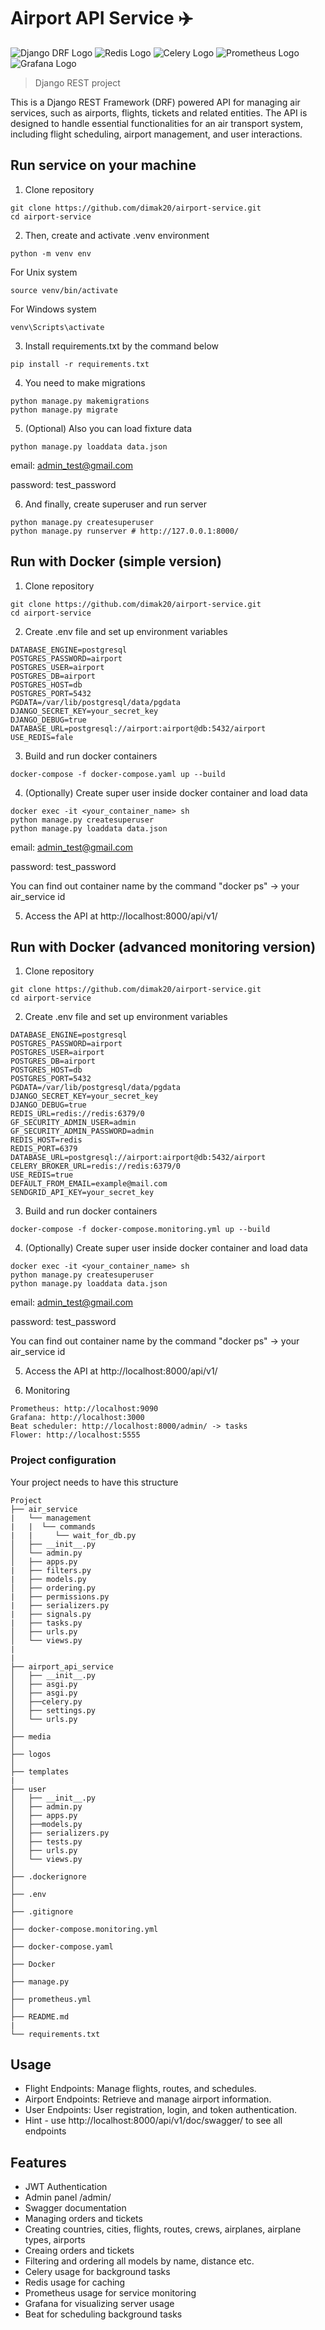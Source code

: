 # Airport API Service ✈️


![Django DRF Logo](logos/django-rest.jpg)
![Redis Logo](logos/redis-image.svg)
![Celery Logo](logos/celery.png)
![Prometheus Logo](logos/prometheus.png)
![Grafana Logo](logos/grafana.png)

> Django REST project 

This is a Django REST Framework (DRF) powered API for managing air services, such as airports, flights, tickets and related entities. The API is designed to handle essential functionalities for an air transport system, including flight scheduling, airport management, and user interactions. 


## Run service on your machine

1. Clone repository  
```shell
git clone https://github.com/dimak20/airport-service.git
cd airport-service
```
2. Then, create and activate .venv environment  
```shell
python -m venv env
```
For Unix system
```shell
source venv/bin/activate
```

For Windows system

```shell
venv\Scripts\activate
```

3. Install requirements.txt by the command below  


```shell
pip install -r requirements.txt
```

4. You need to make migrations
```shell
python manage.py makemigrations
python manage.py migrate
```
5. (Optional) Also you can load fixture data
```shell
python manage.py loaddata data.json
```
email: admin_test@gmail.com

password: test_password

6. And finally, create superuser and run server

```shell
python manage.py createsuperuser
python manage.py runserver # http://127.0.0.1:8000/
```

## Run with Docker (simple version)

1. Clone repository  
```shell
git clone https://github.com/dimak20/airport-service.git
cd airport-service
```
2. Create .env file and set up environment variables
```shell
DATABASE_ENGINE=postgresql
POSTGRES_PASSWORD=airport
POSTGRES_USER=airport
POSTGRES_DB=airport
POSTGRES_HOST=db
POSTGRES_PORT=5432
PGDATA=/var/lib/postgresql/data/pgdata
DJANGO_SECRET_KEY=your_secret_key
DJANGO_DEBUG=true
DATABASE_URL=postgresql://airport:airport@db:5432/airport
USE_REDIS=fale
```

3. Build and run docker containers 


```shell
docker-compose -f docker-compose.yaml up --build
```

4. (Optionally) Create super user inside docker container and load data

```shell
docker exec -it <your_container_name> sh
python manage.py createsuperuser
python manage.py loaddata data.json
```
email: admin_test@gmail.com

password: test_password

You can find out container name by the command "docker ps" -> your air_service id

5. Access the API at http://localhost:8000/api/v1/

## Run with Docker (advanced monitoring version)

1. Clone repository  
```shell
git clone https://github.com/dimak20/airport-service.git
cd airport-service
```
2. Create .env file and set up environment variables
```shell
DATABASE_ENGINE=postgresql
POSTGRES_PASSWORD=airport
POSTGRES_USER=airport
POSTGRES_DB=airport
POSTGRES_HOST=db
POSTGRES_PORT=5432
PGDATA=/var/lib/postgresql/data/pgdata
DJANGO_SECRET_KEY=your_secret_key
DJANGO_DEBUG=true
REDIS_URL=redis://redis:6379/0
GF_SECURITY_ADMIN_USER=admin
GF_SECURITY_ADMIN_PASSWORD=admin
REDIS_HOST=redis
REDIS_PORT=6379
DATABASE_URL=postgresql://airport:airport@db:5432/airport
CELERY_BROKER_URL=redis://redis:6379/0
USE_REDIS=true
DEFAULT_FROM_EMAIL=example@mail.com
SENDGRID_API_KEY=your_secret_key
```

3. Build and run docker containers 


```shell
docker-compose -f docker-compose.monitoring.yml up --build
```

4. (Optionally) Create super user inside docker container and load data

```shell
docker exec -it <your_container_name> sh
python manage.py createsuperuser
python manage.py loaddata data.json
```
email: admin_test@gmail.com

password: test_password

You can find out container name by the command "docker ps" -> your air_service id


5. Access the API at http://localhost:8000/api/v1/


6. Monitoring
```shell
Prometheus: http://localhost:9090
Grafana: http://localhost:3000
Beat scheduler: http://localhost:8000/admin/ -> tasks
Flower: http://localhost:5555
```

### Project configuration

Your project needs to have this structure


```plaintext
Project
├── air_service
|   └── management
|   |  └── commands
|   |     └── wait_for_db.py
│   ├── __init__.py
│   └── admin.py
│   ├── apps.py
|   ├── filters.py
|   ├── models.py
│   ├── ordering.py
|   ├── permissions.py
|   ├── serializers.py
|   ├── signals.py
|   ├── tasks.py
│   ├── urls.py
│   └── views.py
|
|
├── airport_api_service
│   ├── __init__.py
│   ├── asgi.py
│   ├── asgi.py
│   ├──celery.py
│   ├── settings.py
│   └── urls.py
│   
├── media
│   
├── logos
│   
├── templates
|
├── user
│   ├── __init__.py
│   ├── admin.py
│   ├── apps.py
│   ├──models.py
│   ├── serializers.py
│   ├── tests.py
│   ├── urls.py
│   └── views.py
│
├── .dockerignore
│
├── .env
│
├── .gitignore
│
├── docker-compose.monitoring.yml
│
├── docker-compose.yaml
│
├── Docker
│
├── manage.py
│
├── prometheus.yml
│
├── README.md
|
└── requirements.txt
```


## Usage
* Flight Endpoints: Manage flights, routes, and schedules.
* Airport Endpoints: Retrieve and manage airport information.
* User Endpoints: User registration, login, and token authentication.
* Hint - use http://localhost:8000/api/v1/doc/swagger/ to see all endpoints

## Features
* JWT Authentication
* Admin panel /admin/
* Swagger documentation
* Managing orders and tickets
* Creating countries, cities, flights, routes, crews, airplanes, airplane types, airports
* Creaing orders and tickets 
* Filtering and ordering all models by name, distance etc.
* Celery usage for background tasks
* Redis usage for caching
* Prometheus usage for service monitoring
* Grafana for visualizing server usage
* Beat for scheduling background tasks
